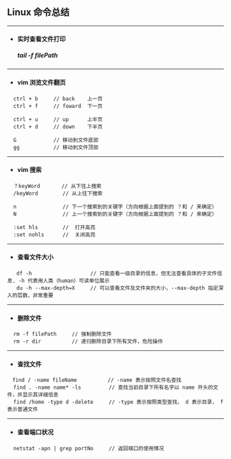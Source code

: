 ## Linux 命令总结

---
- #### 实时查看文件打印
  ##### tail -f filePath




---
- #### vim 浏览文件翻页
```
  ctrl + b     // back    上一页
  ctrl + f     // foward  下一页

  ctrl + u     // up      上半页
  ctrl + d     // down    下半页

  G            // 移动到文件底部
  gg           // 移动到文件顶部
```




---
- #### vim 搜索
```
  ？keyWord       // 从下往上搜索
  /keyWord        // 从上往下搜索

  n               // 下一个搜索到的关键字（方向根据上面提到的 ？和 / 来确定）
  N               // 上一个搜索到的关键字（方向根据上面提到的 ？和 / 来确定）

  :set hls        //  打开高亮
  :set nohls      //  关闭高亮
```




---
- #### 查看文件大小
```
   df -h                   // 只能查看一级目录的信息，但无法查看具体的子文件信息. -h 代表用人类（human）可读单位展示
   du -h --max-depth=X     // 可以查看文件及文件夹的大小，--max-depth 指定深入的层数，非常重要
```




---
- #### 删除文件
```
  rm -f filePath     // 强制删除文件
  rm -r dir          // 递归删除目录下所有文件，危险操作
```




---
- #### 查找文件
```
　find / -name fileName          // -name 表示按照文件名查找
  find . -name name* -ls         // 查找当前目录下所有名字以 name 开头的文件，并显示其详细信息
  find /home -type d -delete     // -type 表示按照类型查找， d 表示目录， f 表示普通文件
```



---
- #### 查看端口状况
```
  netstat -apn | grep portNo     // 返回端口的使用情况
```
